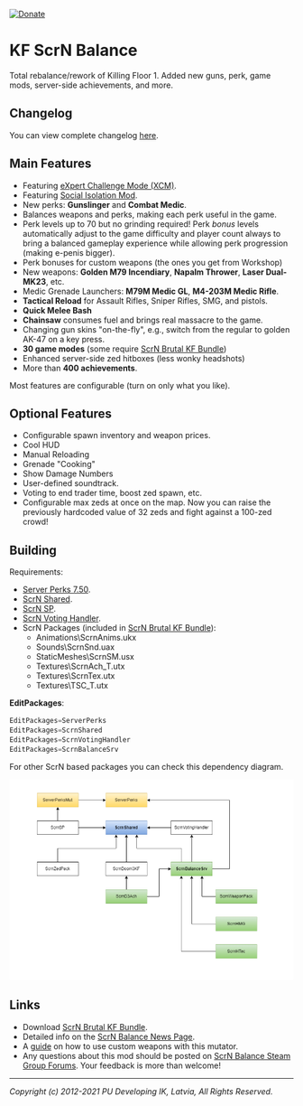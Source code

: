 [![Donate](https://img.shields.io/badge/Donate-PayPal-green.svg)](https://www.paypal.com/donate/?token=eqGTBS8Bbv2Ic1RoE8JYnGsnsKNB119LTEUsW4VB_nHzwQoJPbfJgr7nhKLg7VEkz8JsePsyj5d6FHVr&locale.x=LV)

<!-- some link shortcuts -->
[ScrN Brutal KF Bundle]: https://steamcommunity.com/groups/ScrNBalance/discussions/2/483368526570475472/

# KF ScrN Balance

Total rebalance/rework of Killing Floor 1. Added new guns, perk, game mods, server-side achievements, and more.

## Changelog

You can view complete changelog [here](Docs/CHANGELOG.md).

## Main Features

* Featuring [eXpert Challenge Mode (XCM)](https://steamcommunity.com/groups/ScrNBalance/discussions/9/4580716151550023598/).
* Featuring [Social Isolation Mod](https://steamcommunity.com/groups/ScrNBalance/discussions/2/4666237625653274273/).
* New perks: **Gunslinger** and **Combat Medic**.
* Balances weapons and perks, making each perk useful in the game.
* Perk levels up to 70 but no grinding required! Perk *bonus* levels automatically adjust to the game difficulty and player count always to bring a balanced gameplay experience while allowing perk progression (making e-penis bigger).
* Perk bonuses for custom weapons (the ones you get from Workshop)
* New weapons: **Golden M79 Incendiary**, **Napalm Thrower**, **Laser Dual-MK23**, etc.
* Medic Grenade Launchers: **M79M Medic GL**, **M4-203M Medic Rifle**.
* **Tactical Reload** for Assault Rifles, Sniper Rifles, SMG, and pistols.
* **Quick Melee Bash**
* **Chainsaw** consumes fuel and brings real massacre to the game.
* Changing gun skins "on-the-fly", e.g., switch from the regular to golden AK-47 on a key press.
* **30 game modes** (some require [ScrN Brutal KF Bundle])
* Enhanced server-side zed hitboxes (less wonky headshots)
* More than **400 achievements**.

Most features are configurable (turn on only what you like).

## Optional Features

* Configurable spawn inventory and weapon prices.
* Cool HUD
* Manual Reloading
* Grenade "Cooking"
* Show Damage Numbers
* User-defined soundtrack.
* Voting to end trader time, boost zed spawn, etc.
* Configurable max zeds at once on the map. Now you can raise the previously hardcoded value of 32 zeds and fight against a 100-zed crowd!

## Building

Requirements:

* [Server Perks 7.50](https://forums.tripwireinteractive.com/index.php?threads/mut-per-server-stats.36898/).
* [ScrN Shared](https://github.com/poosh/KF-ScrnShared).
* [ScrN SP](https://github.com/poosh/KF-ScrnSP).
* [ScrN Voting Handler](https://github.com/poosh/KF-ScrnVotingHandler).
* ScrN Packages (included in [ScrN Brutal KF Bundle]):
  * Animations\ScrnAnims.ukx
  * Sounds\ScrnSnd.uax
  * StaticMeshes\ScrnSM.usx
  * Textures\ScrnAch_T.utx
  * Textures\ScrnTex.utx
  * Textures\TSC_T.utx

**EditPackages**:

```cpp
EditPackages=ServerPerks
EditPackages=ScrnShared
EditPackages=ScrnVotingHandler
EditPackages=ScrnBalanceSrv
```

For other ScrN based packages you can check this dependency diagram.

![img](Docs/img/ScrnDependency.png)

## Links

* Download [ScrN Brutal KF Bundle].
* Detailed info on the [ScrN Balance News Page](https://steamcommunity.com/groups/ScrNBalance/discussions/2/).
* A [guide](http://steamcommunity.com/sharedfiles/filedetails/?id=124250783) on how to use custom weapons with this mutator.
* Any questions about this mod should be posted on [ScrN Balance Steam Group Forums](https://steamcommunity.com/groups/ScrNBalance/discussions/1/). Your feedback is more than welcome!

-------------------------------------------------------------------------------

*Copyright (c) 2012-2021 PU Developing IK, Latvia, All Rights Reserved.*
